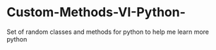 # Custom-Methods-VI-Python-
Set of random classes and methods for python to help me learn more python
